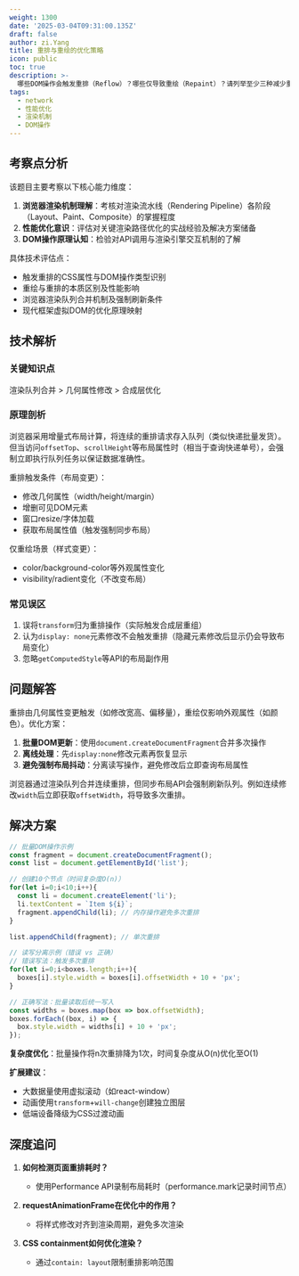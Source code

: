 ```yaml
---
weight: 1300
date: '2025-03-04T09:31:00.135Z'
draft: false
author: zi.Yang
title: 重排与重绘的优化策略
icon: public
toc: true
description: >-
  哪些DOM操作会触发重排（Reflow）？哪些仅导致重绘（Repaint）？请列举至少三种减少重排的优化方案（如批量DOM修改、脱离文档流处理等），并说明浏览器的渲染队列合并机制。
tags:
  - network
  - 性能优化
  - 渲染机制
  - DOM操作
---
```


## 考察点分析

该题目主要考察以下核心能力维度：

1. **浏览器渲染机制理解**：考核对渲染流水线（Rendering Pipeline）各阶段（Layout、Paint、Composite）的掌握程度
2. **性能优化意识**：评估对关键渲染路径优化的实战经验及解决方案储备
3. **DOM操作原理认知**：检验对API调用与渲染引擎交互机制的了解

具体技术评估点：

- 触发重排的CSS属性与DOM操作类型识别
- 重绘与重排的本质区别及性能影响
- 浏览器渲染队列合并机制及强制刷新条件
- 现代框架虚拟DOM的优化原理映射

## 技术解析

### 关键知识点

渲染队列合并 > 几何属性修改 > 合成层优化

### 原理剖析

浏览器采用增量式布局计算，将连续的重排请求存入队列（类似快递批量发货）。但当访问`offsetTop`、`scrollHeight`等布局属性时（相当于查询快递单号），会强制立即执行队列任务以保证数据准确性。

重排触发条件（布局变更）：

- 修改几何属性（width/height/margin）
- 增删可见DOM元素
- 窗口resize/字体加载
- 获取布局属性值（触发强制同步布局）

仅重绘场景（样式变更）：

- color/background-color等外观属性变化
- visibility/radient变化（不改变布局）

### 常见误区

1. 误将`transform`归为重排操作（实际触发合成层重组）
2. 认为`display: none`元素修改不会触发重排（隐藏元素修改后显示仍会导致布局变化）
3. 忽略`getComputedStyle`等API的布局副作用

## 问题解答

重排由几何属性变更触发（如修改宽高、偏移量），重绘仅影响外观属性（如颜色）。优化方案：

1. **批量DOM更新**：使用`document.createDocumentFragment`合并多次操作
2. **离线处理**：先`display:none`修改元素再恢复显示
3. **避免强制布局抖动**：分离读写操作，避免修改后立即查询布局属性

浏览器通过渲染队列合并连续重排，但同步布局API会强制刷新队列。例如连续修改`width`后立即获取`offsetWidth`，将导致多次重排。

## 解决方案

```javascript
// 批量DOM操作示例
const fragment = document.createDocumentFragment();
const list = document.getElementById('list');

// 创建10个节点（时间复杂度O(n)）
for(let i=0;i<10;i++){
  const li = document.createElement('li');
  li.textContent = `Item ${i}`;
  fragment.appendChild(li); // 内存操作避免多次重排
}

list.appendChild(fragment); // 单次重排

// 读写分离示例（错误 vs 正确）
// 错误写法：触发多次重排
for(let i=0;i<boxes.length;i++){
  boxes[i].style.width = boxes[i].offsetWidth + 10 + 'px';
}

// 正确写法：批量读取后统一写入
const widths = boxes.map(box => box.offsetWidth);
boxes.forEach((box, i) => {
  box.style.width = widths[i] + 10 + 'px';
});
```

**复杂度优化**：批量操作将n次重排降为1次，时间复杂度从O(n)优化至O(1)

**扩展建议**：

- 大数据量使用虚拟滚动（如react-window）
- 动画使用`transform`+`will-change`创建独立图层
- 低端设备降级为CSS过渡动画

## 深度追问

1. **如何检测页面重排耗时？**
   - 使用Performance API录制布局耗时（performance.mark记录时间节点）

2. **requestAnimationFrame在优化中的作用？**
   - 将样式修改对齐到渲染周期，避免多次渲染

3. **CSS containment如何优化渲染？**
   - 通过`contain: layout`限制重排影响范围

